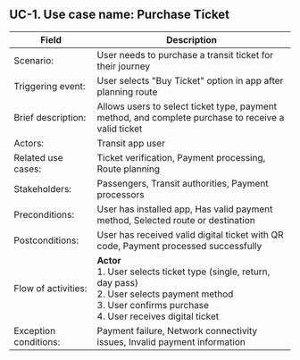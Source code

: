 ## UC-1.  Use case name: Purchase Ticket

| Field | Description |
|-------|-------------|
| Scenario: | User needs to purchase a transit ticket for their journey |
| Triggering event: | User selects "Buy Ticket" option in app after planning route |
| Brief description: | Allows users to select ticket type, payment method, and complete purchase to receive a valid ticket |
| Actors: | Transit app user |
| Related use cases: | Ticket verification, Payment processing, Route planning |
| Stakeholders: | Passengers, Transit authorities, Payment processors |
| Preconditions: | User has installed app, Has valid payment method, Selected route or destination |
| Postconditions: | User has received valid digital ticket with QR code, Payment processed successfully |
| Flow of activities: | **Actor**<br>1. User selects ticket type (single, return, day pass)<br>2. User selects payment method<br>3. User confirms purchase<br>4. User receives digital ticket | **System**<br>1.1. System displays available ticket options<br>2.1. System processes payment information<br>3.1. System validates payment<br>4.1. System generates QR code ticket and stores in user account |
| Exception conditions: | Payment failure, Network connectivity issues, Invalid payment information |

